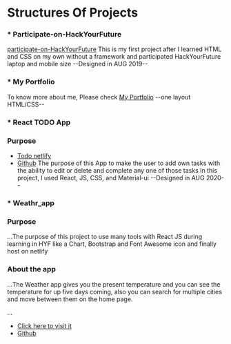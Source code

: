 #  **Structures Of Projects**





### * **Participate-on-HackYourFuture**

[participate-on-HackYourFuture](https://github.com/wesam-k/My-projects-HYF-/tree/My-projects-during-HYF/participate%20on%20HackYourFuture)
This is my first project after I learned HTML and CSS on my own without a framework and participated HackYourFuture laptop and mobile size  --Designed in AUG 2019--


### * **My Portfolio**

To know more about me, Please check [My Portfolio](https://github.com/wesam-k/My-projects-HYF-/tree/My-projects-during-HYF/my%20portfolio/)  --one layout HTML/CSS--


### * **React TODO App**

### Purpose
- [Todo netlify](https://react-todo-simple-app.netlify.app/)
- [Github](https://github.com/wesam-k/React-Todo-app)
The purpose of this App to make the user to add own tasks with the ability to edit or delete and complete any one of those tasks
In this project, I used  React, JS, CSS, and Material-ui     --Designed in AUG 2020--



### * **Weathr_app**

### Purpose 
...The purpose of this project to use many tools with React JS during learning in HYF like a Chart, Bootstrap and Font Awesome icon and finally host on netlify
### About the app
...The Weather app gives you the present temperature and you can see the temperature for up five days coming, also you can search for multiple cities and move between them on the home page.

...

 - [Click here to visit it  ](https://weatherappsam.netlify.app/)
 - [Github](https://github.com/wesam-k/React_Weather_app)
